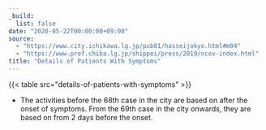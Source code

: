 ```yaml
---
_build:
  list: false
date: "2020-05-22T00:00:00+09:00"
source:
  - "https://www.city.ichikawa.lg.jp/pub01/hasseijokyo.html#m04"
  - "https://www.pref.chiba.lg.jp/shippei/press/2019/ncov-index.html"
title: "Details of Patients With Symptoms"
---
```


{{< table src="details-of-patients-with-symptoms" >}}

- The activities before the 68th case in the city are based on after the onset of symptoms. From the 69th case in the city onwards, they are based on from 2 days before the onset.
